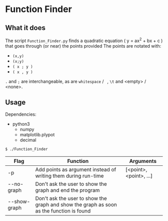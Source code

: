 # Function Finder

## What it does
The script `Function_Finder.py` finds a quadratic equation ( y = ax<sup>2</sup> + bx + c ) that goes through (or near) the points provided
The points are notated with:
* `(x,y)`
* `(x;y)`
* `( x ; y )`
* `( x , y )`

 `.` and  `;` are interchangeable, as are `whitespace` / ` `, `\t` and \<empty> / \<none>.

## Usage
Dependencies:
* python3
  * numpy
  * matplotlib.plypot
  * decimal

`$ ./Function_Finder`

Flag | Function | Arguments
-----|----------|----------
-p   | Add points as argument instead of writing them during run-time | [\<point>, \<point>, ...]
--no-graph | Don't ask the user to show the graph and end the program
--show-graph | Don't ask the user to show the graph and show the graph as soon as the function is found
